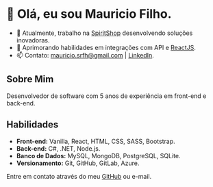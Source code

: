 # 👋 Olá, eu sou Mauricio Filho.

- 🔭 Atualmente, trabalho na [SpiritShop](https://www.spiritshop.com.br/) desenvolvendo soluções inovadoras.
- 🌱 Aprimorando habilidades em integrações com API e [ReactJS](https://pt-br.reactjs.org/).
- 📫 Contato: [mauricio.srfh@gmail.com](mailto:mauricio.srfh@gmail.com) | [LinkedIn](https://www.linkedin.com/in/mauricio-d-ba069ab3/).

## Sobre Mim

Desenvolvedor de software com 5 anos de experiência em front-end e back-end.

## Habilidades

- **Front-end:** Vanilla, React, HTML, CSS, SASS, Bootstrap.
- **Back-end:** C#, .NET, Node.js.
- **Banco de Dados:** MySQL, MongoDB, PostgreSQL, SQLite.
- **Versionamento:** Git, GitHub, GitLab, Azure.

Entre em contato através do meu [GitHub](https://github.com/MauricioRFilho) ou e-mail.
